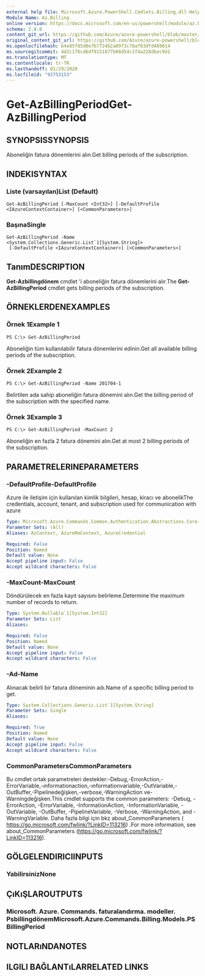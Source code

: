 ```yaml
---
external help file: Microsoft.Azure.PowerShell.Cmdlets.Billing.dll-Help.xml
Module Name: Az.Billing
online version: https://docs.microsoft.com/en-us/powershell/module/az.billing/get-azbillingperiod
schema: 2.0.0
content_git_url: https://github.com/Azure/azure-powershell/blob/master/src/Billing/Billing/help/Get-AzBillingPeriod.md
original_content_git_url: https://github.com/Azure/azure-powershell/blob/master/src/Billing/Billing/help/Get-AzBillingPeriod.md
ms.openlocfilehash: b4e85f85d0e7b7724b2a09f3c78af03dfd489014
ms.sourcegitcommit: 4d2c178cd6df9151877b08d54c1f4a228dbec9d1
ms.translationtype: MT
ms.contentlocale: tr-TR
ms.lasthandoff: 01/29/2020
ms.locfileid: "93753153"
---
```

# <span data-ttu-id="cd845-101">Get-AzBillingPeriod</span><span class="sxs-lookup"><span data-stu-id="cd845-101">Get-AzBillingPeriod</span></span>

## <span data-ttu-id="cd845-102">SYNOPSIS</span><span class="sxs-lookup"><span data-stu-id="cd845-102">SYNOPSIS</span></span>
<span data-ttu-id="cd845-103">Aboneliğin fatura dönemlerini alın.</span><span class="sxs-lookup"><span data-stu-id="cd845-103">Get billing periods of the subscription.</span></span>

## <span data-ttu-id="cd845-104">INDEKI</span><span class="sxs-lookup"><span data-stu-id="cd845-104">SYNTAX</span></span>

### <span data-ttu-id="cd845-105">Liste (varsayılan)</span><span class="sxs-lookup"><span data-stu-id="cd845-105">List (Default)</span></span>
```
Get-AzBillingPeriod [-MaxCount <Int32>] [-DefaultProfile <IAzureContextContainer>] [<CommonParameters>]
```

### <span data-ttu-id="cd845-106">Başına</span><span class="sxs-lookup"><span data-stu-id="cd845-106">Single</span></span>
```
Get-AzBillingPeriod -Name <System.Collections.Generic.List`1[System.String]>
 [-DefaultProfile <IAzureContextContainer>] [<CommonParameters>]
```

## <span data-ttu-id="cd845-107">Tanım</span><span class="sxs-lookup"><span data-stu-id="cd845-107">DESCRIPTION</span></span>
<span data-ttu-id="cd845-108">**Get-Azbillingdönem** cmdlet 'i aboneliğin fatura dönemlerini alır.</span><span class="sxs-lookup"><span data-stu-id="cd845-108">The **Get-AzBillingPeriod** cmdlet gets billing periods of the subscription.</span></span>

## <span data-ttu-id="cd845-109">ÖRNEKLERDEN</span><span class="sxs-lookup"><span data-stu-id="cd845-109">EXAMPLES</span></span>

### <span data-ttu-id="cd845-110">Örnek 1</span><span class="sxs-lookup"><span data-stu-id="cd845-110">Example 1</span></span>
```
PS C:\> Get-AzBillingPeriod
```

<span data-ttu-id="cd845-111">Aboneliğin tüm kullanılabilir fatura dönemlerini edinin.</span><span class="sxs-lookup"><span data-stu-id="cd845-111">Get all available billing periods of the subscription.</span></span>

### <span data-ttu-id="cd845-112">Örnek 2</span><span class="sxs-lookup"><span data-stu-id="cd845-112">Example 2</span></span>
```
PS C:\> Get-AzBillingPeriod -Name 201704-1
```

<span data-ttu-id="cd845-113">Belirtilen ada sahip aboneliğin fatura dönemini alın.</span><span class="sxs-lookup"><span data-stu-id="cd845-113">Get the billing period of the subscription with the specified name.</span></span>

### <span data-ttu-id="cd845-114">Örnek 3</span><span class="sxs-lookup"><span data-stu-id="cd845-114">Example 3</span></span>
```
PS C:\> Get-AzBillingPeriod -MaxCount 2
```

<span data-ttu-id="cd845-115">Aboneliğin en fazla 2 fatura dönemini alın.</span><span class="sxs-lookup"><span data-stu-id="cd845-115">Get at most 2 billing periods of the subscription.</span></span>

## <span data-ttu-id="cd845-116">PARAMETRELERINE</span><span class="sxs-lookup"><span data-stu-id="cd845-116">PARAMETERS</span></span>

### <span data-ttu-id="cd845-117">-DefaultProfile</span><span class="sxs-lookup"><span data-stu-id="cd845-117">-DefaultProfile</span></span>
<span data-ttu-id="cd845-118">Azure ile iletişim için kullanılan kimlik bilgileri, hesap, kiracı ve abonelik</span><span class="sxs-lookup"><span data-stu-id="cd845-118">The credentials, account, tenant, and subscription used for communication with azure</span></span>

```yaml
Type: Microsoft.Azure.Commands.Common.Authentication.Abstractions.Core.IAzureContextContainer
Parameter Sets: (All)
Aliases: AzContext, AzureRmContext, AzureCredential

Required: False
Position: Named
Default value: None
Accept pipeline input: False
Accept wildcard characters: False
```

### <span data-ttu-id="cd845-119">-MaxCount</span><span class="sxs-lookup"><span data-stu-id="cd845-119">-MaxCount</span></span>
<span data-ttu-id="cd845-120">Döndürülecek en fazla kayıt sayısını belirleme.</span><span class="sxs-lookup"><span data-stu-id="cd845-120">Determine the maximum number of records to return.</span></span>

```yaml
Type: System.Nullable`1[System.Int32]
Parameter Sets: List
Aliases:

Required: False
Position: Named
Default value: None
Accept pipeline input: False
Accept wildcard characters: False
```

### <span data-ttu-id="cd845-121">-Ad</span><span class="sxs-lookup"><span data-stu-id="cd845-121">-Name</span></span>
<span data-ttu-id="cd845-122">Alınacak belirli bir fatura döneminin adı.</span><span class="sxs-lookup"><span data-stu-id="cd845-122">Name of a specific billing period to get.</span></span>

```yaml
Type: System.Collections.Generic.List`1[System.String]
Parameter Sets: Single
Aliases:

Required: True
Position: Named
Default value: None
Accept pipeline input: False
Accept wildcard characters: False
```

### <span data-ttu-id="cd845-123">CommonParameters</span><span class="sxs-lookup"><span data-stu-id="cd845-123">CommonParameters</span></span>
<span data-ttu-id="cd845-124">Bu cmdlet ortak parametreleri destekler:-Debug,-ErrorAction,-ErrorVariable,-ınformationaction,-ınformationvariable,-OutVariable,-OutBuffer,-Pipelinedeğişken,-verbose,-WarningAction ve-Warningdeğişken.</span><span class="sxs-lookup"><span data-stu-id="cd845-124">This cmdlet supports the common parameters: -Debug, -ErrorAction, -ErrorVariable, -InformationAction, -InformationVariable, -OutVariable, -OutBuffer, -PipelineVariable, -Verbose, -WarningAction, and -WarningVariable.</span></span> <span data-ttu-id="cd845-125">Daha fazla bilgi için bkz about_CommonParameters ( https://go.microsoft.com/fwlink/?LinkID=113216) .</span><span class="sxs-lookup"><span data-stu-id="cd845-125">For more information, see about_CommonParameters (https://go.microsoft.com/fwlink/?LinkID=113216).</span></span>

## <span data-ttu-id="cd845-126">GÖLGELENDIRICI</span><span class="sxs-lookup"><span data-stu-id="cd845-126">INPUTS</span></span>

### <span data-ttu-id="cd845-127">Yabilirsiniz</span><span class="sxs-lookup"><span data-stu-id="cd845-127">None</span></span>

## <span data-ttu-id="cd845-128">ÇıKıŞLAR</span><span class="sxs-lookup"><span data-stu-id="cd845-128">OUTPUTS</span></span>

### <span data-ttu-id="cd845-129">Microsoft. Azure. Commands. faturalandırma. modeller. Psbillingdönem</span><span class="sxs-lookup"><span data-stu-id="cd845-129">Microsoft.Azure.Commands.Billing.Models.PSBillingPeriod</span></span>

## <span data-ttu-id="cd845-130">NOTLARıNDA</span><span class="sxs-lookup"><span data-stu-id="cd845-130">NOTES</span></span>

## <span data-ttu-id="cd845-131">ILGILI BAĞLANTıLAR</span><span class="sxs-lookup"><span data-stu-id="cd845-131">RELATED LINKS</span></span>

